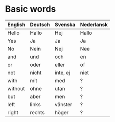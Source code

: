 # Basic words

English | Deutsch | Svenska | Nederlansk
--- | --- | --- | ---
Hello | Hallo | Hej | Hallo
Yes | Ja | Ja | Ja
No | Nein | Nej | Nee
and | und | och | en
or | oder | eller | of
not | nicht | inte, ej | niet
with | mit | med | ?
without | ohne | utan | ?
but | aber | men | ?
left | links | vänster | ?
right | rechts | höger | ?
